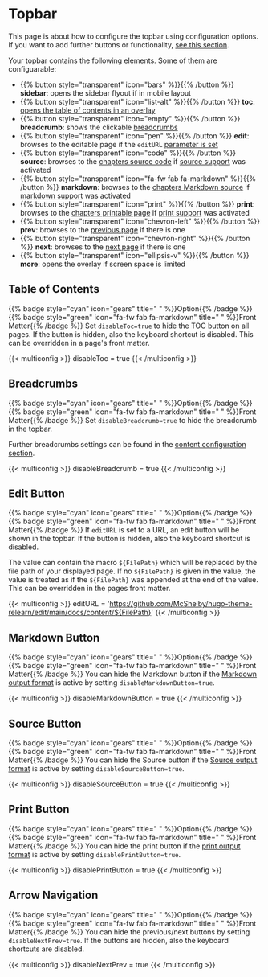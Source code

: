 # Topbar

This page is about how to configure the topbar using configuration options. If you want to add further buttons or functionality, [see this section](configuration/customization/topbar).

Your topbar contains the following elements. Some of them are configuarable:

- {{% button style="transparent" icon="bars" %}}{{% /button %}} **sidebar**: opens the sidebar flyout if in mobile layout
- {{% button style="transparent" icon="list-alt" %}}{{% /button %}} **toc**: [opens the table of contents in an overlay](#table-of-contents)
- {{% button style="transparent" icon="empty" %}}{{% /button %}} **breadcrumb**: shows the clickable [breadcrumbs](#breadcrumbs)
- {{% button style="transparent" icon="pen" %}}{{% /button %}} **edit**: browses to the editable page if the `editURL` [parameter is set](#edit-button)
- {{% button style="transparent" icon="code" %}}{{% /button %}} **source**: browses to the [chapters source code](#source-button) if [source support](configuration/sitemanagement/outputformats#source-support) was activated
- {{% button style="transparent" icon="fa-fw fab fa-markdown" %}}{{% /button %}} **markdown**: browses to the [chapters Markdown source](#markdown-button) if [markdown support](configuration/sitemanagement/outputformats#markdown-support) was activated
- {{% button style="transparent" icon="print" %}}{{% /button %}} **print**: browses to the [chapters printable page](#print-button) if [print support](configuration/sitemanagement/outputformats#print-support) was activated
- {{% button style="transparent" icon="chevron-left" %}}{{% /button %}} **prev**: browses to the [previous page](#arrow-navigation) if there is one
- {{% button style="transparent" icon="chevron-right" %}}{{% /button %}} **next**: browses to the [next page](#arrow-navigation) if there is one
- {{% button style="transparent" icon="ellipsis-v" %}}{{% /button %}} **more**: opens the overlay if screen space is limited

## Table of Contents

{{% badge style="cyan" icon="gears" title=" " %}}Option{{% /badge %}} {{% badge style="green" icon="fa-fw fab fa-markdown" title=" " %}}Front Matter{{% /badge %}} Set `disableToc=true` to hide the TOC button on all pages. If the button is hidden, also the keyboard shortcut is disabled. This can be overridden in a page's front matter.

{{< multiconfig >}}
disableToc = true
{{< /multiconfig >}}

## Breadcrumbs

{{% badge style="cyan" icon="gears" title=" " %}}Option{{% /badge %}} {{% badge style="green" icon="fa-fw fab fa-markdown" title=" " %}}Front Matter{{% /badge %}} Set `disableBreadcrumb=true` to hide the breadcrumb in the topbar.

Further breadcrumbs settings can be found in the [content configuration section](configuration/content/titles).

{{< multiconfig >}}
disableBreadcrumb = true
{{< /multiconfig >}}

## Edit Button

{{% badge style="cyan" icon="gears" title=" " %}}Option{{% /badge %}} {{% badge style="green" icon="fa-fw fab fa-markdown" title=" " %}}Front Matter{{% /badge %}} If `editURL` is set to a URL, an edit button will be shown in the topbar. If the button is hidden, also the keyboard shortcut is disabled.

The value can contain the macro `${FilePath}` which will be replaced by the file path of your displayed page. If no `${FilePath}` is given in the value, the value is treated as if the `${FilePath}` was appended at the end of the value. This can be overridden in the pages front matter.

{{< multiconfig >}}
editURL = 'https://github.com/McShelby/hugo-theme-relearn/edit/main/docs/content/${FilePath}'
{{< /multiconfig >}}

## Markdown Button

{{% badge style="cyan" icon="gears" title=" " %}}Option{{% /badge %}} {{% badge style="green" icon="fa-fw fab fa-markdown" title=" " %}}Front Matter{{% /badge %}} You can hide the Markdown button if the [Markdown output format](configuration/sitemanagement/outputformats/#markdown-support) is active by setting `disableMarkdownButton=true`.

{{< multiconfig >}}
disableMarkdownButton = true
{{< /multiconfig >}}

## Source Button

{{% badge style="cyan" icon="gears" title=" " %}}Option{{% /badge %}} {{% badge style="green" icon="fa-fw fab fa-markdown" title=" " %}}Front Matter{{% /badge %}} You can hide the Source button if the [Source output format](configuration/sitemanagement/outputformats/#source-support) is active by setting `disableSourceButton=true`.

{{< multiconfig >}}
disableSourceButton = true
{{< /multiconfig >}}

## Print Button

{{% badge style="cyan" icon="gears" title=" " %}}Option{{% /badge %}} {{% badge style="green" icon="fa-fw fab fa-markdown" title=" " %}}Front Matter{{% /badge %}} You can hide the print button if the [print output format](configuration/sitemanagement/outputformats/#print-support) is active by setting `disablePrintButton=true`.

{{< multiconfig >}}
disablePrintButton = true
{{< /multiconfig >}}

## Arrow Navigation

{{% badge style="cyan" icon="gears" title=" " %}}Option{{% /badge %}} {{% badge style="green" icon="fa-fw fab fa-markdown" title=" " %}}Front Matter{{% /badge %}} You can hide the previous/next buttons by setting `disableNextPrev=true`. If the buttons are hidden, also the keyboard shortcuts are disabled.

{{< multiconfig >}}
disableNextPrev = true
{{< /multiconfig >}}
